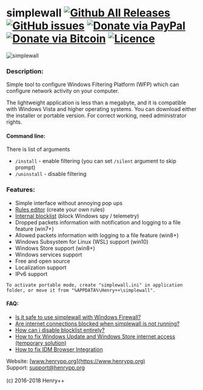 simplewall [![Github All Releases](https://img.shields.io/github/downloads/henrypp/simplewall/total.svg)](https://github.com/henrypp/simplewall/releases) [![GitHub issues](https://img.shields.io/github/issues-raw/henrypp/simplewall.svg)](https://github.com/henrypp/simplewall/issues) [![Donate via PayPal](https://img.shields.io/badge/donate-paypal-red.svg)](https://www.paypal.me/henrypp/15) [![Donate via Bitcoin](https://img.shields.io/badge/donate-bitcoin-red.svg)](https://blockchain.info/address/1LrRTXPsvHcQWCNZotA9RcwjsGcRghG96c) [![Licence](https://img.shields.io/badge/license-GPLv3-blue.svg)](https://www.gnu.org/licenses/gpl-3.0.en.html)
=======

![simplewall](https://www.henrypp.org/images/simplewall.png?cf)

### Description:
Simple tool to configure Windows Filtering Platform (WFP) which can configure network activity on your computer.

The lightweight application is less than a megabyte, and it is compatible with Windows Vista and higher operating systems.
You can download either the installer or portable version. For correct working, need administrator rights.

#### Command line:
There is list of arguments
- `/install` - enable filtering (you can set `/silent` argument to skip prompt)
- `/uninstall` - disable filtering

### Features:
- Simple interface without annoying pop ups
- [Rules editor](https://github.com/henrypp/simplewall/wiki/Rules-editor) (create your own rules)
- [Internal blocklist](https://github.com/crazy-max/WindowsSpyBlocker/wiki/dataSimplewall) (block Windows spy / telemetry)
- Dropped packets information with notification and logging to a file feature (win7+)
- Allowed packets information with logging to a file feature (win8+)
- Windows Subsystem for Linux (WSL) support (win10)
- Windows Store support (win8+)
- Windows services support
- Free and open source
- Localization support
- IPv6 support

```
To activate portable mode, create "simplewall.ini" in application folder, or move it from "%APPDATA%\Henry++\simplewall".
```

#### FAQ:
- [Is it safe to use simplewall with Windows Firewall?](https://github.com/henrypp/simplewall/issues/254#issuecomment-447436527)
- [Are internet connections blocked when simplewall is not running?](https://github.com/henrypp/simplewall/issues/119#issuecomment-364003679)
- [How can i disable blocklist entirely?](https://github.com/henrypp/simplewall/issues/243)
- [How to fix Windows Update and Windows Store internet access (temporary solution)](https://github.com/henrypp/simplewall/issues/206#issuecomment-439830634)
- [How to fix IDM Browser Integration](https://github.com/henrypp/simplewall/issues/111)

Website: [www.henrypp.org](https://www.henrypp.org)<br />
Support: support@henrypp.org<br />
<br />
(c) 2016-2018 Henry++
